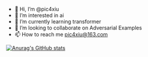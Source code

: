 - 👋 Hi, I’m @pic4xiu
- 👀 I’m interested in ai
- 🌱 I’m currently learning transformer
- 💞️ I’m looking to collaborate on Adversarial Examples
- 📫 How to reach me pic4xiu@163.com

<!---
pic4xiu/pic4xiu is a ✨ special ✨ repository because its `README.md` (this file) appears on your GitHub profile.
You can click the Preview link to take a look at your changes.
--->

[![Anurag's GitHub stats](https://github-readme-stats.vercel.app/api?username=pic4xiu)](https://github.com/anuraghazra/github-readme-stats)
